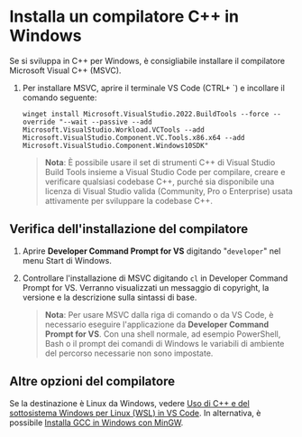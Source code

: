 <h1 data-loc-id="walkthrough.windows.install.compiler">Installa un compilatore C++ in Windows</h1>
<p data-loc-id="walkthrough.windows.text1">Se si sviluppa in C++ per Windows, è consigliabile installare il compilatore Microsoft Visual C++ (MSVC).</p>
<ol>
<li><p data-loc-id="walkthrough.windows.text2">Per installare MSVC, aprire il terminale VS Code (CTRL+ `) e incollare il comando seguente:
</p><pre><code style="white-space: pre-wrap;">winget install Microsoft.VisualStudio.2022.BuildTools --force --override "--wait --passive --add Microsoft.VisualStudio.Workload.VCTools --add Microsoft.VisualStudio.Component.VC.Tools.x86.x64 --add Microsoft.VisualStudio.Component.Windows10SDK"</code></pre>
</li>
<blockquote>
<p><strong data-loc-id="walkthrough.windows.note1">Nota</strong>: <span data-loc-id="walkthrough.windows.note1.text">È possibile usare il set di strumenti C++ di Visual Studio Build Tools insieme a Visual Studio Code per compilare, creare e verificare qualsiasi codebase C++, purché sia disponibile una licenza di Visual Studio valida (Community, Pro o Enterprise) usata attivamente per sviluppare la codebase C++.</span></p>
</blockquote>

</ol>
<h2 data-loc-id="walkthrough.windows.verify.compiler">Verifica dell'installazione del compilatore</h2>
<ol>
<li><p data-loc-id="walkthrough.windows.open.command.prompt">Aprire <strong>Developer Command Prompt for VS</strong> digitando "<code>developer</code>" nel menu Start di Windows.</p>
</li>
<li><p data-loc-id="walkthrough.windows.check.install">Controllare l'installazione di MSVC digitando <code>cl</code> in <span>Developer Command Prompt for VS</span>. Verranno visualizzati un messaggio di copyright, la versione e la descrizione sulla sintassi di base.</p>
<blockquote>
<p><strong data-loc-id="walkthrough.windows.note2">Nota</strong>: <span data-loc-id="walkthrough.windows.note2.text">Per usare MSVC dalla riga di comando o da VS Code, è necessario eseguire l'applicazione da <strong>Developer Command Prompt for VS</strong>. Con una shell normale, ad esempio <span>PowerShell</span>, <span>Bash</span> o il prompt dei comandi di Windows le variabili di ambiente del percorso necessarie non sono impostate.</span></p>
</blockquote>
</li>
</ol>
<h2 data-loc-id="walkthrough.windows.other.compilers">Altre opzioni del compilatore</h2>
<p data-loc-id="walkthrough.windows.text3">Se la destinazione è Linux da Windows, vedere <a href="https://code.visualstudio.com/docs/cpp/config-wsl" data-loc-id="walkthrough.windows.link.title1">Uso di C++ e del sottosistema Windows per Linux (WSL) in VS Code</a>. In alternativa, è possibile <a href="https://code.visualstudio.com/docs/cpp/config-mingw" data-loc-id="walkthrough.windows.link.title2">Installa GCC in Windows con MinGW</a>.</p>